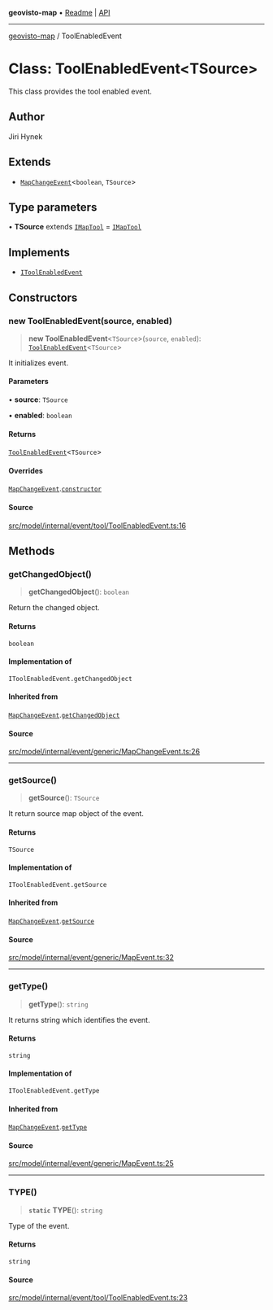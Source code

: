 **geovisto-map** • [Readme](../README.md) \| [API](../globals.md)

***

[geovisto-map](../README.md) / ToolEnabledEvent

# Class: ToolEnabledEvent\<TSource\>

This class provides the tool enabled event.

## Author

Jiri Hynek

## Extends

- [`MapChangeEvent`](MapChangeEvent.md)\<`boolean`, `TSource`\>

## Type parameters

• **TSource** extends [`IMapTool`](../interfaces/IMapTool.md) = [`IMapTool`](../interfaces/IMapTool.md)

## Implements

- [`IToolEnabledEvent`](../type-aliases/IToolEnabledEvent.md)

## Constructors

### new ToolEnabledEvent(source, enabled)

> **new ToolEnabledEvent**\<`TSource`\>(`source`, `enabled`): [`ToolEnabledEvent`](ToolEnabledEvent.md)\<`TSource`\>

It initializes event.

#### Parameters

• **source**: `TSource`

• **enabled**: `boolean`

#### Returns

[`ToolEnabledEvent`](ToolEnabledEvent.md)\<`TSource`\>

#### Overrides

[`MapChangeEvent`](MapChangeEvent.md).[`constructor`](MapChangeEvent.md#constructors)

#### Source

[src/model/internal/event/tool/ToolEnabledEvent.ts:16](https://github.com/geovisto/geovisto-map/blob/e22d774889dbc28cc1ec62933ecf6bab6690f172/src/model/internal/event/tool/ToolEnabledEvent.ts#L16)

## Methods

### getChangedObject()

> **getChangedObject**(): `boolean`

Return the changed object.

#### Returns

`boolean`

#### Implementation of

`IToolEnabledEvent.getChangedObject`

#### Inherited from

[`MapChangeEvent`](MapChangeEvent.md).[`getChangedObject`](MapChangeEvent.md#getchangedobject)

#### Source

[src/model/internal/event/generic/MapChangeEvent.ts:26](https://github.com/geovisto/geovisto-map/blob/e22d774889dbc28cc1ec62933ecf6bab6690f172/src/model/internal/event/generic/MapChangeEvent.ts#L26)

***

### getSource()

> **getSource**(): `TSource`

It return source map object of the event.

#### Returns

`TSource`

#### Implementation of

`IToolEnabledEvent.getSource`

#### Inherited from

[`MapChangeEvent`](MapChangeEvent.md).[`getSource`](MapChangeEvent.md#getsource)

#### Source

[src/model/internal/event/generic/MapEvent.ts:32](https://github.com/geovisto/geovisto-map/blob/e22d774889dbc28cc1ec62933ecf6bab6690f172/src/model/internal/event/generic/MapEvent.ts#L32)

***

### getType()

> **getType**(): `string`

It returns string which identifies the event.

#### Returns

`string`

#### Implementation of

`IToolEnabledEvent.getType`

#### Inherited from

[`MapChangeEvent`](MapChangeEvent.md).[`getType`](MapChangeEvent.md#gettype)

#### Source

[src/model/internal/event/generic/MapEvent.ts:25](https://github.com/geovisto/geovisto-map/blob/e22d774889dbc28cc1ec62933ecf6bab6690f172/src/model/internal/event/generic/MapEvent.ts#L25)

***

### TYPE()

> **`static`** **TYPE**(): `string`

Type of the event.

#### Returns

`string`

#### Source

[src/model/internal/event/tool/ToolEnabledEvent.ts:23](https://github.com/geovisto/geovisto-map/blob/e22d774889dbc28cc1ec62933ecf6bab6690f172/src/model/internal/event/tool/ToolEnabledEvent.ts#L23)
